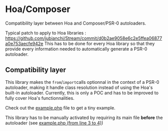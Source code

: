 Hoa/Composer
===========

Compatibility layer between Hoa and Composer/PSR-0 autoloaders.

Typical patch to apply to Hoa libraries : https://github.com/jubianchi/Stream/commit/d0b2ae9058e6c2e5ffea06877a0e753aecfe942e
This has to be done for every Hoa library so that they provide every information needed to automatically generate a PSR-0 autoloader.

## Compatibility layer

This library makes the ```from```/```import```calls optionnal in the context of a PSR-0 autoloader, making it handle class resolution instead of using the Hoa's built-in autoloader.
Currently, this is only a POC and has to be improved to fully cover Hoa's functionnalities.

Check out the [example.php](example.php) file to get a tiny example.

This library has to be manually activated by requiring its main file **before** the autoloader (see [example.php (from line 3 to 4)](example.php#L3-L4))
